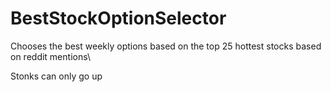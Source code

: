 # BestStockOptionSelector
Chooses the best weekly options based on the top 25 hottest stocks based on reddit mentions\

Stonks can only go up 
